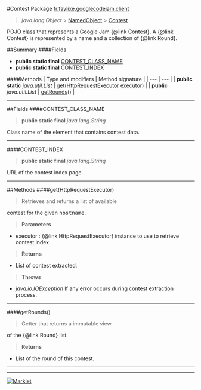 #Contest
Package [fr.faylixe.googlecodejam.client](README.md)<br>

> *java.lang.Object* > [NamedObject](common/NamedObject.md) > [Contest](Contest.md)

<p>POJO class that represents a Google Jam {@link Contest}.
 A {@link Contest} is represented by a name and a
 collection of {@link Round}.</p>

##Summary
####Fields
* **public static final** [CONTEST_CLASS_NAME](#contest_class_name)
* **public static final** [CONTEST_INDEX](#contest_index)

####Methods
| Type and modifiers | Method signature |
| --- | --- |
| **public static** *java.util.List* | [get](#gethttprequestexecutor)([HttpRequestExecutor](executor/HttpRequestExecutor.md) executor) |
| **public** *java.util.List* | [getRounds](#getrounds)() |

---


##Fields
####CONTEST_CLASS_NAME
> **public static final** *java.lang.String*
<p>Class name of the element that contains contest data.</p>

---

####CONTEST_INDEX
> **public static final** *java.lang.String*
<p>URL of the contest index page.</p>

---


##Methods
####get(HttpRequestExecutor)
> <p>Retrieves and returns a list of available
 contest for the given <tt>hostname</tt>.</p>

> **Parameters**
* executor : {@link HttpRequestExecutor} instance to use to retrieve contest index.

> **Returns**
* List of contest extracted.

> **Throws**
* *java.io.IOException* If any error occurs during contest extraction process.


---

####getRounds()
> <p>Getter that returns a immutable view
 of the {@link Round} list.</p>

> **Returns**
* List of the round of this contest.


---

---

[![Marklet](https://img.shields.io/badge/Generated%20by-Marklet-green.svg)](https://github.com/Faylixe/marklet)